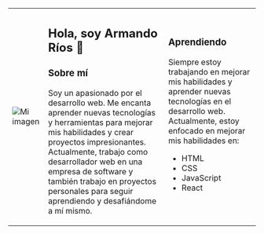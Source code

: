 <table>
  <tr>
    <td>
      <img src="https://probot.media/AtP5iUW8Xg.png" alt="Mi imagen">
    </td>
    <td>
      <h2>Hola, soy Armando Ríos 👋</h2>
      <h3>Sobre mí</h3>
      <p>Soy un apasionado por el desarrollo web. Me encanta aprender nuevas tecnologías y herramientas para mejorar mis habilidades y crear proyectos impresionantes. Actualmente, trabajo como desarrollador web en una empresa de software y también trabajo en proyectos personales para seguir aprendiendo y desafiándome a mí mismo.</p>
    </td>
    <td>
      <h3>Aprendiendo</h3>
      <p>Siempre estoy trabajando en mejorar mis habilidades y aprender nuevas tecnologías en el desarrollo web. Actualmente, estoy enfocado en mejorar mis habilidades en:</p>
      <ul>
        <li>HTML</li>
        <li>CSS</li>
        <li>JavaScript</li>
        <li>React</li>
      </ul>
      <h2></h2>
    </td>
  </tr>
</table>
